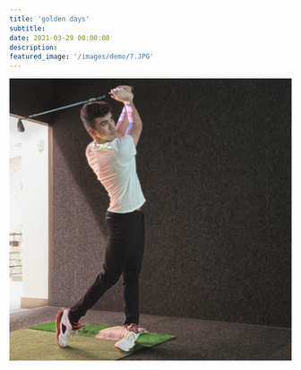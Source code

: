 ```yaml
---
title: 'golden days'
subtitle:
date: 2021-03-29 00:00:08
description:
featured_image: '/images/demo/7.JPG'
---
```


![](/images/demo/7.JPG)